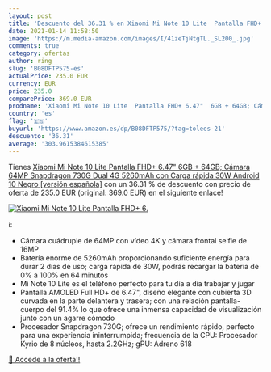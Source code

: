 ```yaml
---
layout: post
title: 'Descuento del 36.31 % en Xiaomi Mi Note 10 Lite  Pantalla FHD+ 6.'
date: 2021-01-14 11:58:50
image: 'https://m.media-amazon.com/images/I/41zeTjNtgTL._SL200_.jpg'
comments: true
category: ofertas
author: ring
slug: 'B08DFTP575-es'
actualPrice: 235.0 EUR
currency: EUR
price: 235.0
comparePrice: 369.0 EUR
prodname: 'Xiaomi Mi Note 10 Lite  Pantalla FHD+ 6.47"  6GB + 64GB; Cámara 64MP  Snapdragon 730G  Dual 4G  5260mAh con Carga rápida 30W  Android 10  Negro [versión española]'
country: 'es'
flag: '🇪🇸'
buyurl: 'https://www.amazon.es/dp/B08DFTP575/?tag=tolees-21'
descuento: '36.31'
average: '303.9615384615385'
---
```


Tienes [Xiaomi Mi Note 10 Lite  Pantalla FHD+ 6.47"  6GB + 64GB; Cámara 64MP  Snapdragon 730G  Dual 4G  5260mAh con Carga rápida 30W  Android 10  Negro [versión española]](https://www.amazon.es/dp/B08DFTP575/?tag=tolees-21) con un 36.31 % de descuento con precio de oferta de 235.0 EUR (original: 369.0 EUR) en el siguiente enlace!

[![Xiaomi Mi Note 10 Lite  Pantalla FHD+ 6.](https://m.media-amazon.com/images/I/41zeTjNtgTL._SL200_.jpg)](https://www.amazon.es/dp/B08DFTP575/?tag=tolees-21)

ℹ️:

- Cámara cuádruple de 64MP con vídeo 4K y cámara frontal selfie de 16MP
- Batería enorme de 5260mAh proporcionando suficiente energía para durar 2 días de uso; carga rápida de 30W, podrás recargar la batería de 0% a 100% en 64 minutos
- Mi Note 10 Lite es el teléfono perfecto para tu día a día trabajar y jugar
- Pantalla AMOLED Full HD+ de 6.47", diseño elegante con cubierta 3D curvada en la parte delantera y trasera; con una relación pantalla-cuerpo del 91.4% lo que ofrece una inmensa capacidad de visualización junto con un agarre cómodo
- Procesador Snapdragon 730G; ofrece un rendimiento rápido, perfecto para una experiencia ininterrumpida; frecuencia de la CPU: Procesador Kyrio de 8 núcleos, hasta 2.2GHz; gPU: Adreno 618

[🛒 Accede a la oferta!!](https://www.amazon.es/dp/B08DFTP575/?tag=tolees-21)
